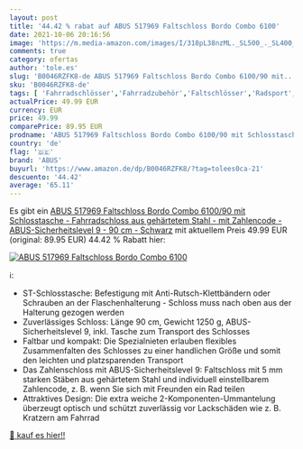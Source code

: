```yaml
---
layout: post
title: '44.42 % rabat auf ABUS 517969 Faltschloss Bordo Combo 6100'
date: 2021-10-06 20:16:56
image: 'https://m.media-amazon.com/images/I/318pL38nzML._SL500_._SL400_.jpg'
comments: true
category: ofertas
author: 'tole.es'
slug: 'B0046RZFK8-de ABUS 517969 Faltschloss Bordo Combo 6100/90 mit...'
sku: 'B0046RZFK8-de'
tags: [ 'Fahrradschlösser','Fahrradzubehör','Faltschlösser','Radsport','Sport','Sport & Freizeit','Sportausrüstung & -bekleidung','abus', ]
actualPrice: 49.99 EUR
currency: EUR
price: 49.99
comparePrice: 89.95 EUR
prodname: 'ABUS 517969 Faltschloss Bordo Combo 6100/90 mit Schlosstasche - Fahrradschloss aus gehärtetem Stahl - mit Zahlencode - ABUS-Sicherheitslevel 9 - 90 cm - Schwarz'
country: 'de'
flag: '🇩🇪'
brand: 'ABUS'
buyurl: 'https://www.amazon.de/dp/B0046RZFK8/?tag=tolees0ca-21'
descuento: '44.42'
average: '65.11'
---
```


Es gibt ein [ABUS 517969 Faltschloss Bordo Combo 6100/90 mit Schlosstasche - Fahrradschloss aus gehärtetem Stahl - mit Zahlencode - ABUS-Sicherheitslevel 9 - 90 cm - Schwarz](https://www.amazon.de/dp/B0046RZFK8/?tag=tolees0ca-21) mit aktuellem Preis 49.99 EUR (original: 89.95 EUR) 44.42 % Rabatt hier:

[![ABUS 517969 Faltschloss Bordo Combo 6100](https://m.media-amazon.com/images/I/318pL38nzML._SL500_._SL400_.jpg)](https://www.amazon.de/dp/B0046RZFK8/?tag=tolees0ca-21)

ℹ️:

- ST-Schlosstasche: Befestigung mit Anti-Rutsch-Klettbändern oder Schrauben an der Flaschenhalterung - Schloss muss nach oben aus der Halterung gezogen werden
- Zuverlässiges Schloss: Länge 90 cm, Gewicht 1250 g, ABUS-Sicherheitslevel 9, inkl. Tasche zum Transport des Schlosses
- Faltbar und kompakt: Die Spezialnieten erlauben flexibles Zusammenfalten des Schlosses zu einer handlichen Größe und somit den leichten und platzsparenden Transport
- Das Zahlenschloss mit ABUS-Sicherheitslevel 9: Faltschloss mit 5 mm starken Stäben aus gehärtetem Stahl und individuell einstellbarem Zahlencode, z. B. wenn Sie sich mit Freunden ein Rad teilen
- Attraktives Design: Die extra weiche 2-Komponenten-Ummantelung überzeugt optisch und schützt zuverlässig vor Lackschäden wie z. B. Kratzern am Fahrrad

[🛒 kauf es hier!!](https://www.amazon.de/dp/B0046RZFK8/?tag=tolees0ca-21)
